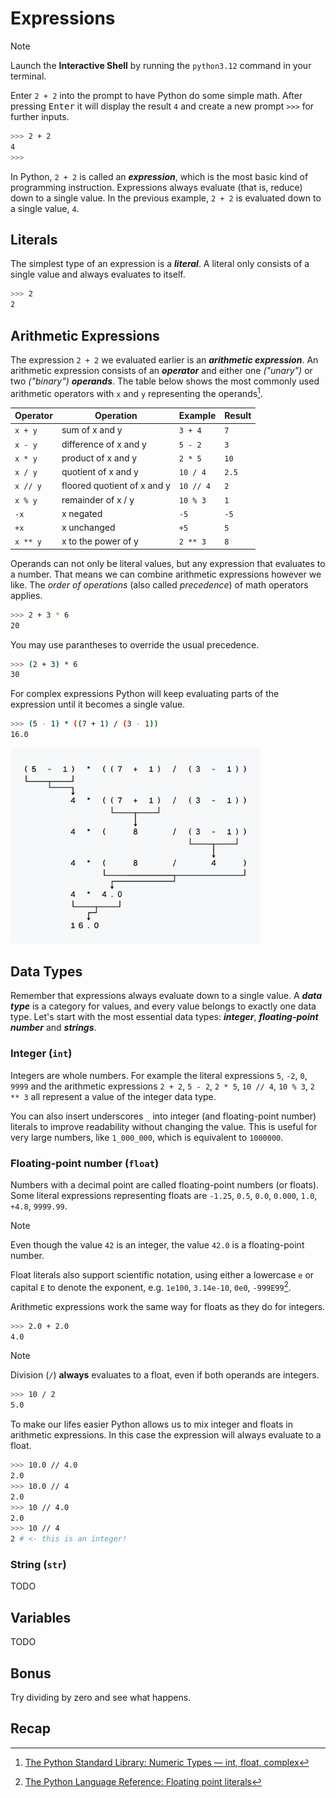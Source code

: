 # Expressions

> [!NOTE]
> Launch the **Interactive Shell** by running the `python3.12` command in your terminal.

Enter `2 + 2` into the prompt to have Python do some simple math.
After pressing <kbd>Enter</kbd> it will display the result `4` and create a new prompt `>>>` for further inputs.

```bash
>>> 2 + 2
4
>>>
```

In Python, `2 + 2` is called an **_expression_**, which is the most basic kind of programming instruction.
Expressions always evaluate (that is, reduce) down to a single value.
In the previous example, `2 + 2` is evaluated down to a single value, `4`.

## Literals

The simplest type of an expression is a **_literal_**.
A literal only consists of a single value and always evaluates to itself.

```bash
>>> 2
2
```

## Arithmetic Expressions

The expression `2 + 2` we evaluated earlier is an **_arithmetic expression_**.
An arithmetic expression consists of an **_operator_** and either one _("unary")_ or two _("binary")_ **_operands_**.
The table below shows the most commonly used arithmetic operators with `x` and `y` representing the operands[^1].

| Operator | Operation                   | Example   | Result |
| -------- | --------------------------- | --------- | ------ |
| `x + y`  | sum of x and y              | `3 + 4`   | `7`    |
| `x - y`  | difference of x and y       | `5 - 2`   | `3`    |
| `x * y`  | product of x and y          | `2 * 5`   | `10`   |
| `x / y`  | quotient of x and y         | `10 / 4`  | `2.5`  |
| `x // y` | floored quotient of x and y | `10 // 4` | `2`    |
| `x % y`  | remainder of x / y          | `10 % 3`  | `1`    |
| `-x`     | x negated                   | `-5`      | `-5`   |
| `+x`     | x unchanged                 | `+5`      | `5`    |
| `x ** y` | x to the power of y         | `2 ** 3`  | `8`    |

Operands can not only be literal values, but any expression that evaluates to a number.
That means we can combine arithmetic expressions however we like.
The _order of operations_ (also called _precedence_) of math operators applies.

```bash
>>> 2 + 3 * 6
20
```

You may use parantheses to override the usual precedence.

```bash
>>> (2 + 3) * 6
30
```

For complex expressions Python will keep evaluating parts of the expression until it becomes a single value.

```bash
>>> (5 - 1) * ((7 + 1) / (3 - 1))
16.0
```

<img src="assets/02_arithmetic_expressions.svg" width="400" alt="Stepwise evaluation of a complex arithmetic expression in Python"/>

## Data Types

Remember that expressions always evaluate down to a single value.
A **_data type_** is a category for values, and every value belongs to exactly one data type.
Let's start with the most essential data types: **_integer_**, **_floating-point number_** and **_strings_**.

### Integer (`int`)

Integers are whole numbers.
For example the literal expressions `5`, `-2`, `0`, `9999` and the arithmetic expressions `2 + 2`, `5 - 2`, `2 * 5`, `10 // 4`, `10 % 3`, `2 ** 3` all represent a value of the integer data type.

You can also insert underscores `_` into integer (and floating-point number) literals to improve readability without changing the value.
This is useful for very large numbers, like `1_000_000`, which is equivalent to `1000000`.

### Floating-point number (`float`)

Numbers with a decimal point are called floating-point numbers (or floats).
Some literal expressions representing floats are `-1.25`, `0.5`, `0.0`, `0.000`, `1.0`, `+4.8`, `9999.99`.

> [!NOTE]
> Even though the value `42` is an integer, the value `42.0` is a floating-point number.

Float literals also support scientific notation, using either a lowercase `e` or capital `E`
to denote the exponent, e.g. `1e100`, `3.14e-10`, `0e0`, `-999E99`[^2].

Arithmetic expressions work the same way for floats as they do for integers.

```bash
>>> 2.0 + 2.0
4.0
```

> [!NOTE]
> Division (`/`) **always** evaluates to a float, even if both operands are integers.
>
> ```bash
> >>> 10 / 2
> 5.0
> ```

To make our lifes easier Python allows us to mix integer and floats in arithmetic expressions.
In this case the expression will always evaluate to a float.

```bash
>>> 10.0 // 4.0
2.0
>>> 10.0 // 4
2.0
>>> 10 // 4.0
2.0
>>> 10 // 4
2 # <- this is an integer!
```

### String (`str`)

TODO

## Variables

TODO

## Bonus

Try dividing by zero and see what happens.

## Recap

[^1]: [The Python Standard Library: Numeric Types — int, float, complex](https://docs.python.org/3/library/stdtypes.html#numeric-types-int-float-complex)
[^2]: [The Python Language Reference: Floating point literals](https://docs.python.org/3/reference/lexical_analysis.html#floating-point-literals)
